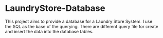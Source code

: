 # LaundryStore-Database

This project aims to provide a database for a Laundry Store System. I use the SQL as the base of the querying. There are different query file for create and insert the data into the database tables.
